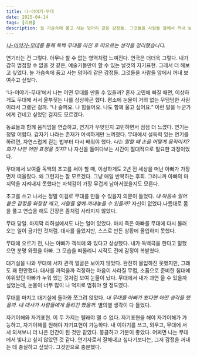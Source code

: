 ```yaml
---
title: 나-이야기-무대
date: 2025-04-14
tags: [리뷰]
description: 늘 가슴속에 품고 사는 덩어리 같은 감정들. 그것들을 사람들 앞에서 꺼내 보여주고 싶었다.
---
```


*[나-이야기-무대](https://jagunbae.com/naimu/)를 통해 독백 무대를 마친 후 떠오르는 생각을 정리했습니다.*

연기라는 건 그렇다. 아무나 할 수 없는 영역처럼 느껴진다. 연극은 더더욱 그렇다. 내가 감히 범접할 수 없을 것 같은, 예술가들만이 할 수 있는 날것의 자기표현. 그래서 더 해보고 싶었다. 늘 가슴속에 품고 사는 덩어리 같은 감정들. 그것들을 사람들 앞에서 꺼내 보여주고 싶었다.

‘나-이야기-무대’에서 나는 어떤 무대를 만들 수 있을까? 혼자 고민에 빠질 때면, 이상하게도 무대에 서서 울부짖는 나를 상상하곤 했다. 평소에 눈물이 거의 없는 무덤덤한 사람이라서 그랬던 걸까. “나 슬퍼요. 나 힘들어요. 나도 함께 울고 싶어요.” 이런 말을 누군가에게 건네고 싶었던 걸지도 모르겠다.

동료들과 함께 움직임을 연습하고, 연기가 무엇인지 고민하면서 점점 더 느꼈다. 연기는 정말 어렵다. 갑자기 나라는 존재가 어색하게만 느껴졌다. 무대에서 설득력 있는 연기를 하려면, 자연스럽게 걷는 법부터 다시 배워야 했다. *나는 말할 때 손을 어떻게 움직이지? 화가 나면 어떤 표정을 짓지?* 나 자신을 들여다보는 시간이 절대적으로 필요한 과정이었다.

무대에서 보여줄 독백의 초고를 써야 할 때, 이상하게도 2년 전 세상을 떠난 아빠가 가장 먼저 떠올랐다. 왜 그런지는 잘 모르겠다. 그냥 매일 반복하는 후회. 그러니까 아빠의 마지막을 지켜내지 못했다는 자책감이 가장 무겁게 남아서였을지도 모른다.

초고를 쓰고 나서는 정말 이걸로 무대를 만들 수 있을지 의문이 들었다. *내 마음속 얼어붙은 감정을 와장창 깨고, 사람들 앞에 꺼내놓을 수 있을까?* 자신이 없었다.나름대로 몸을 풀고 연습을 해도 긴장은 좀처럼 사라지지 않았다.

무대 당일. 마지막 리허설에서도 나는 얼어 있었다. 마치 죽은 아빠를 무대에 다시 불러오는 일이 금기인 것처럼. 대사를 읊었지만, 스스로 만든 상황에 몰입하지 못했다.

무대에 오르기 전, 나는 아빠가 객석에 와 있다고 상상했다. 내가 독백극을 한다고 말했으면 분명 와줬을 아빠. 그 모습을 떠올리니 시작도 전에 감정이 복받쳤다.

대기실을 나와 무대에 서자 관객 얼굴은 보이지 않았다. 완전히 몰입하진 못했지만, 그래도 꽤 편안했다. 대사를 까먹을까 걱정하는 마음이 사라질 무렵, 소품으로 준비한 침대에 야위었던 아빠가 누워 있는 것처럼 보여 눈물이 났다. 무대에서 내가 과연 울 수 있을까 싶었는데, 눈물이 너무 많이 나 억지로 멈춰야 할 정도였다.

무대를 마치고 대기실에 돌아와 쪼그려 앉았다. *내 무대를 아빠가 봤다면 어떤 생각을 했을까. 내 대사가 사람들에게 들리긴 했을까.* 별의별 생각이 다 들었다.

자기이해와 자기표현. 이 두 가지는 뗄래야 뗄 수 없다. 자기표현을 해야 자기이해가 가능하고, 자기이해를 원해야 자기표현이 가능하다. 내 이야기를 쓰고, 외우고, 무대에 서서 외쳐보니 더 나은 인간이 된 것만 같았다. 뭉클하고 기분이 좋았다. 어쩌면 나는 무대에서 빛나고 싶지 않았던 것 같다. 연기자로서 잘해내고 싶다기보다는, 그저 감정을 꺼내는 데 충실하고 싶었다. 그것만으로 충분했다.